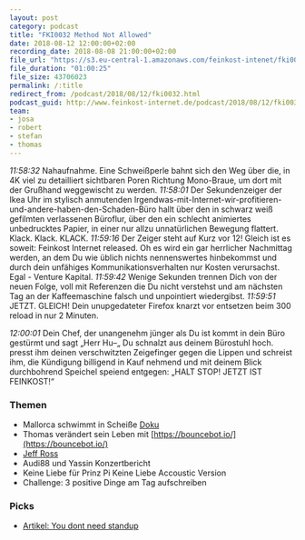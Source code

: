 ```yaml
---
layout: post
category: podcast
title: "FKI0032 Method Not Allowed"
date: 2018-08-12 12:00:00+02:00
recording_date: 2018-08-08 21:00:00+02:00
file_url: "https://s3.eu-central-1.amazonaws.com/feinkost-intenet/fki0032.mp3"
file_duration: "01:00:25"
file_size: 43706023
permalink: /:title
redirect_from: /podcast/2018/08/12/fki0032.html
podcast_guid: http://www.feinkost-internet.de/podcast/2018/08/12/fki0032.html
team:
- josa
- robert
- stefan
- thomas
---
```


_11:58:32_ Nahaufnahme. Eine Schweißperle bahnt sich den Weg über die, in 4K viel zu detailliert sichtbaren Poren Richtung Mono-Braue, um dort mit der Grußhand weggewischt zu werden. _11:58:01_ Der Sekundenzeiger der Ikea Uhr im stylisch anmutenden Irgendwas-mit-Internet-wir-profitieren-und-andere-haben-den-Schaden-Büro hallt über den in schwarz weiß gefilmten verlassenen Büroflur, über den ein schlecht animiertes unbedrucktes Papier, in einer nur allzu unnatürlichen Bewegung flattert. Klack. Klack. KLACK. _11:59:16_ Der Zeiger steht auf Kurz vor 12! Gleich ist es soweit: Feinkost Internet released. Oh es wird ein gar herrlicher Nachmittag werden, an dem Du wie üblich nichts nennenswertes hinbekommst und durch dein unfähiges Kommunikationsverhalten nur Kosten verursachst. Egal - Venture Kapital. _11:59:42_ Wenige Sekunden trennen Dich von der neuen Folge, voll mit Referenzen die Du nicht verstehst und am nächsten Tag an der Kaffeemaschine falsch und unpointiert wiedergibst. _11:59:51_ JETZT. GLEICH! Dein unupgedateter Firefox knarzt vor entsetzen beim 300 reload in nur 2 Minuten.

_12:00:01_ Dein Chef, der unangenehm jünger als Du ist kommt in dein Büro gestürmt und sagt „Herr Hu–„ Du schnalzt aus deinem Bürostuhl hoch. presst ihm deinen verschwitzten Zeigefinger gegen die Lippen und schreist ihm, die Kündigung billigend in Kauf nehmend und mit deinem Blick durchbohrend Speichel speiend entgegen: „HALT STOP! JETZT IST FEINKOST!“ 

### Themen

- Mallorca schwimmt in Scheiße [Doku](https://youtu.be/IMUsBmSUPCI)
- Thomas verändert sein Leben mit [https://bouncebot.io/](https://bouncebot.io/)
- [Jeff Ross](https://www.youtube.com/watch?v=B_8BN2En3HA)
- Audi88 und Yassin Konzertbericht
- Keine Liebe für Prinz Pi Keine Liebe Accoustic Version
- Challenge: 3 positive Dinge am Tag aufschreiben

### Picks
- [Artikel: You dont need standup](https://medium.com/@jsonpify/you-dont-need-standup-9a74782517c1)
